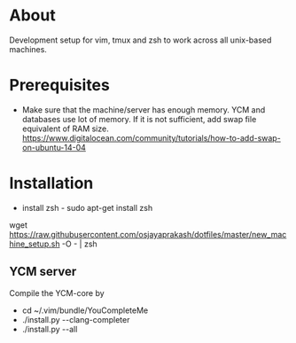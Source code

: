 # About
Development setup for vim, tmux and zsh to work across all unix-based machines.

# Prerequisites 

* Make sure that the machine/server has enough memory. YCM and databases use lot of memory. If it is not sufficient, add swap file equivalent of RAM size. https://www.digitalocean.com/community/tutorials/how-to-add-swap-on-ubuntu-14-04


# Installation

* install zsh - sudo apt-get install zsh

wget https://raw.githubusercontent.com/osjayaprakash/dotfiles/master/new_machine_setup.sh -O - | zsh

## YCM server
Compile the YCM-core by 
* cd ~/.vim/bundle/YouCompleteMe 
* ./install.py --clang-completer 
* ./install.py --all

